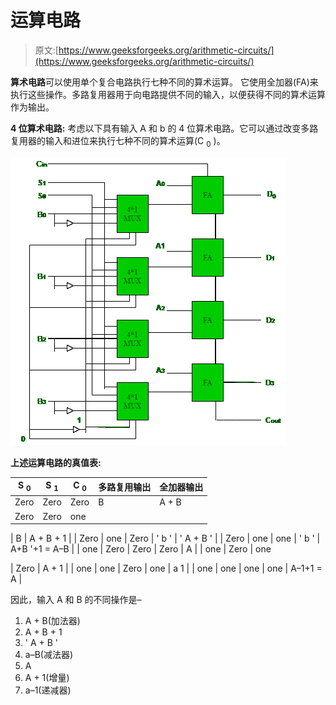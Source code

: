 # 运算电路

> 原文:[https://www.geeksforgeeks.org/arithmetic-circuits/](https://www.geeksforgeeks.org/arithmetic-circuits/)

**算术电路**可以使用单个复合电路执行七种不同的算术运算。
它使用全加器(FA)来执行这些操作。多路复用器用于向电路提供不同的输入，以便获得不同的算术运算作为输出。

**4 位算术电路:**
考虑以下具有输入 A 和 b 的 4 位算术电路。它可以通过改变多路复用器的输入和进位来执行七种不同的算术运算(C <sub>0</sub> )。

![](img/fbdb1c1e87d85edfeae94293fce9a5b8.png)

**上述运算电路的真值表:**

| S <sub>0</sub> | S <sub>1</sub> | C <sub>0</sub> | 多路复用输出 | 全加器输出 |
| --- | --- | --- | --- | --- |
| Zero | Zero | Zero | B | A + B |
| Zero | Zero | one

 | B | A + B + 1 |
| Zero | one | Zero | ' b ' | ' A + B ' |
| Zero | one | one | ' b ' | A+B '+1 = A–B |
| one | Zero | Zero | Zero | A |
| one | Zero | one

 | Zero | A + 1 |
| one | one | Zero | one | a 1 |
| one | one | one | one | A–1+1 = A |

因此，输入 A 和 B 的不同操作是–

1.  A + B(加法器)
2.  A + B + 1
3.  ' A + B '
4.  a–B(减法器)
5.  A
6.  A + 1(增量)
7.  a–1(递减器)